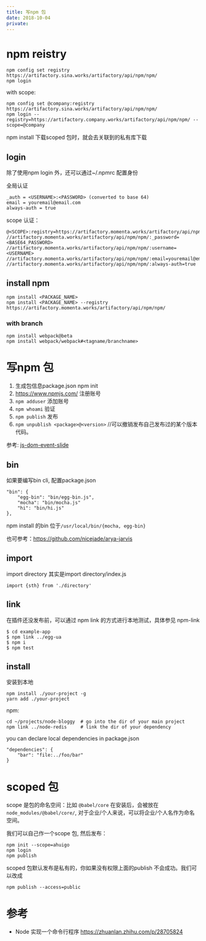 ```yaml
---
title: 写npm 包
date: 2018-10-04
private:
---
```

# npm reistry

    npm config set registry https://artifactory.sina.works/artifactory/api/npm/npm/
    npm login

with scope: 

    npm config set @company:registry https://artifactory.sina.works/artifactory/api/npm/npm/
    npm login --registry=https://artifactory.company.works/artifactory/api/npm/npm/ --scope=@company

npm install 下载scoped 包时，就会去关联到的私有库下载

## login
除了使用npm login 外，还可以通过~/.npmrc 配置身份

全局认证

    _auth = <USERNAME>:<PASSWORD> (converted to base 64)
    email = youremail@email.com
    always-auth = true

scope 认证：

    @<SCOPE>:registry=https://artifactory.momenta.works/artifactory/api/npm/npm/
    //artifactory.momenta.works/artifactory/api/npm/npm/:_password=<BASE64_PASSWORD>
    //artifactory.momenta.works/artifactory/api/npm/npm/:username=<USERNAME>
    //artifactory.momenta.works/artifactory/api/npm/npm/:email=youremail@email.com
    //artifactory.momenta.works/artifactory/api/npm/npm/:always-auth=true

## install npm

    npm install <PACKAGE_NAME>
    npm install <PACKAGE_NAME> --registry https://artifactory.momenta.works/artifactory/api/npm/npm/

### with branch

    npm install webpack@beta
    npm install webpack/webpack#<tagname/branchname>

# 写npm 包
1. 生成包信息package.json
    npm init
2. https://www.npmjs.com/ 注册账号
3. `npm adduser` 添加账号
3. `npm whoami` 验证
5. `npm publish` 发布
6. `npm unpublish <package>@<version>` //可以撤销发布自己发布过的某个版本代码。

参考: [js-dom-event-slide](/p/ria/js-dom-event-slide)

## bin
如果要编写bin cli, 配置package.json

    "bin": {
        "egg-bin": "bin/egg-bin.js",
        "mocha": "bin/mocha.js"
        "hi": "bin/hi.js"
    },

npm install 的bin 位于`/usr/local/bin/{mocha, egg-bin}`

也可参考：https://github.com/nicejade/arya-jarvis

## import 
import directory 其实是import directory/index.js

    import {sth} from './directory'


## link
在插件还没发布前，可以通过 npm link 的方式进行本地测试，具体参见 npm-link

    $ cd example-app
    $ npm link ../egg-ua
    $ npm i
    $ npm test

## install
安装到本地

    npm install ./your-project -g
    yarn add ./your-project

npm:

    cd ~/projects/node-bloggy  # go into the dir of your main project
    npm link ../node-redis     # link the dir of your dependency

you can declare local dependencies in package.json

    "dependencies": {
        "bar": "file:../foo/bar"
    }

# scoped 包
scope 是包的命名空间：比如 `@babel/core` 在安装后，会被放在`node_modules/@babel/core/`, 对于企业/个人来说，可以将企业/个人名作为命名空间。

我们可以自己作一个scope 包, 然后发布：

    npm init --scope=ahuigo
    npm login
    npm publish

scoped 包默认发布是私有的，你如果没有权限上面的publish 不会成功。我们可以改成

    npm publish --access=public

# 参考
- Node 实现一个命令行程序 https://zhuanlan.zhihu.com/p/28705824